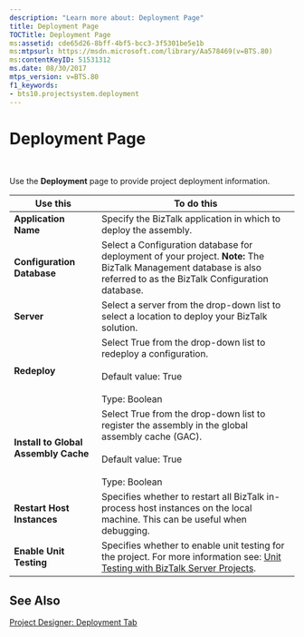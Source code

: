 ```yaml
---
description: "Learn more about: Deployment Page"
title: Deployment Page
TOCTitle: Deployment Page
ms:assetid: cde65d26-8bff-4bf5-bcc3-3f5301be5e1b
ms:mtpsurl: https://msdn.microsoft.com/library/Aa578469(v=BTS.80)
ms:contentKeyID: 51531312
ms.date: 08/30/2017
mtps_version: v=BTS.80
f1_keywords:
- bts10.projectsystem.deployment
---
```


# Deployment Page

 

Use the **Deployment** page to provide project deployment information.

<table>
<thead>
<tr class="header">
<th>Use this</th>
<th>To do this</th>
</tr>
</thead>
<tbody>
<tr class="odd">
<td><strong>Application Name</strong></td>
<td>Specify the BizTalk application in which to deploy the assembly.</td>
</tr>
<tr class="even">
<td><strong>Configuration Database</strong></td>
<td>Select a Configuration database for deployment of your project. <strong>Note:</strong> The BizTalk Management database is also referred to as the BizTalk Configuration database.</td>
</tr>
<tr class="odd">
<td><strong>Server</strong></td>
<td>Select a server from the drop-down list to select a location to deploy your BizTalk solution.</td>
</tr>
<tr class="even">
<td><strong>Redeploy</strong></td>
<td>Select True from the drop-down list to redeploy a configuration.<br />
<br />
Default value: True<br />
<br />
Type: Boolean</td>
</tr>
<tr class="odd">
<td><strong>Install to Global Assembly Cache</strong></td>
<td>Select True from the drop-down list to register the assembly in the global assembly cache (GAC).<br />
<br />
Default value: True<br />
<br />
Type: Boolean</td>
</tr>
<tr class="even">
<td><strong>Restart Host Instances</strong></td>
<td>Specifies whether to restart all BizTalk in-process host instances on the local machine. This can be useful when debugging.</td>
</tr>
<tr class="odd">
<td><strong>Enable Unit Testing</strong></td>
<td>Specifies whether to enable unit testing for the project. For more information see: <a href="https://msdn.microsoft.com/library/dd257907(v=bts.80)">Unit Testing with BizTalk Server Projects</a>.</td>
</tr>
</tbody>
</table>


## See Also

[Project Designer: Deployment Tab](https://msdn.microsoft.com/library/aa560343\(v=bts.80\))

